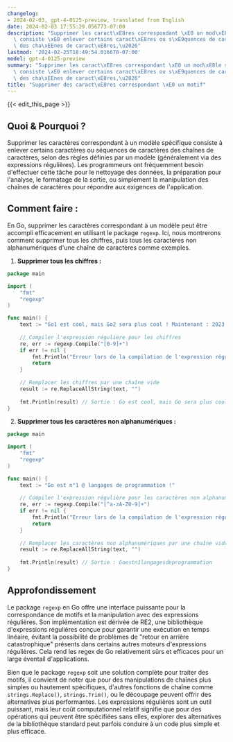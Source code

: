 ```yaml
---
changelog:
- 2024-02-03, gpt-4-0125-preview, translated from English
date: 2024-02-03 17:55:29.056773-07:00
description: "Supprimer les caract\xE8res correspondant \xE0 un mod\xE8le sp\xE9cifique\
  \ consiste \xE0 enlever certains caract\xE8res ou s\xE9quences de caract\xE8res\
  \ des cha\xEEnes de caract\xE8res,\u2026"
lastmod: '2024-02-25T18:49:54.016670-07:00'
model: gpt-4-0125-preview
summary: "Supprimer les caract\xE8res correspondant \xE0 un mod\xE8le sp\xE9cifique\
  \ consiste \xE0 enlever certains caract\xE8res ou s\xE9quences de caract\xE8res\
  \ des cha\xEEnes de caract\xE8res,\u2026"
title: "Supprimer des caract\xE8res correspondant \xE0 un motif"
---
```


{{< edit_this_page >}}

## Quoi & Pourquoi ?

Supprimer les caractères correspondant à un modèle spécifique consiste à enlever certains caractères ou séquences de caractères des chaînes de caractères, selon des règles définies par un modèle (généralement via des expressions régulières). Les programmeurs ont fréquemment besoin d'effectuer cette tâche pour le nettoyage des données, la préparation pour l'analyse, le formatage de la sortie, ou simplement la manipulation des chaînes de caractères pour répondre aux exigences de l'application.

## Comment faire :

En Go, supprimer les caractères correspondant à un modèle peut être accompli efficacement en utilisant le package `regexp`. Ici, nous montrerons comment supprimer tous les chiffres, puis tous les caractères non alphanumériques d'une chaîne de caractères comme exemples.

1. **Supprimer tous les chiffres :**

```go
package main

import (
    "fmt"
    "regexp"
)

func main() {
    text := "Go1 est cool, mais Go2 sera plus cool ! Maintenant : 2023."
	
    // Compiler l'expression régulière pour les chiffres
    re, err := regexp.Compile("[0-9]+")
    if err != nil {
        fmt.Println("Erreur lors de la compilation de l'expression régulière :", err)
        return
    }
	
    // Remplacer les chiffres par une chaîne vide
    result := re.ReplaceAllString(text, "")
	
    fmt.Println(result) // Sortie : Go est cool, mais Go sera plus cool ! Maintenant : .
}
```

2. **Supprimer tous les caractères non alphanumériques :**

```go
package main

import (
    "fmt"
    "regexp"
)

func main() {
    text := "Go est n°1 @ langages de programmation !"
	
    // Compiler l'expression régulière pour les caractères non alphanumériques
    re, err := regexp.Compile("[^a-zA-Z0-9]+")
    if err != nil {
        fmt.Println("Erreur lors de la compilation de l'expression régulière :", err)
        return
    }
	
    // Remplacer les caractères non alphanumériques par une chaîne vide
    result := re.ReplaceAllString(text, "")
	
    fmt.Println(result) // Sortie : Goestn1langagesdeprogrammation
}
```

## Approfondissement

Le package `regexp` en Go offre une interface puissante pour la correspondance de motifs et la manipulation avec des expressions régulières. Son implémentation est dérivée de RE2, une bibliothèque d'expressions régulières conçue pour garantir une exécution en temps linéaire, évitant la possibilité de problèmes de "retour en arrière catastrophique" présents dans certains autres moteurs d'expressions régulières. Cela rend les regex de Go relativement sûrs et efficaces pour un large éventail d'applications.

Bien que le package `regexp` soit une solution complète pour traiter des motifs, il convient de noter que pour des manipulations de chaînes plus simples ou hautement spécifiques, d'autres fonctions de chaîne comme `strings.Replace()`, `strings.Trim()`, ou le découpage peuvent offrir des alternatives plus performantes. Les expressions régulières sont un outil puissant, mais leur coût computationnel relatif signifie que pour des opérations qui peuvent être spécifiées sans elles, explorer des alternatives de la bibliothèque standard peut parfois conduire à un code plus simple et plus efficace.
